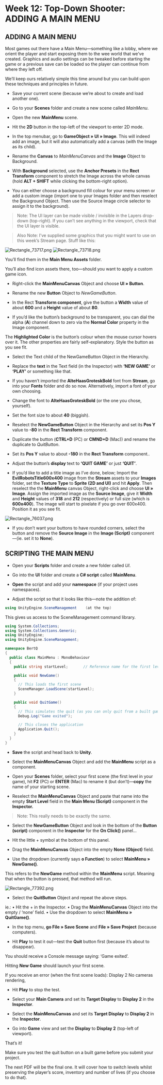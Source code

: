 # Week 12: Top-Down Shooter: ADDING A MAIN MENU

## ADDING A MAIN MENU

Most games out there have a Main Menu—something like a lobby, where we orient the player and start exposing them to the wee world that we’ve created. Graphics and audio settings can be tweaked before starting the game or a previous save can be loaded so the player can continue from where they left off.

We’ll keep ours relatively simple this time around but you can build upon these techniques and principles in future.

- 	Save your current scene (because we’re about to create and load another one).

- 	Go to your **Scenes** folder and create a new scene called _MainMenu_.

- 	Open the new **MainMenu** scene.

- 	Hit the **2D** button in the top-left of the viewport to enter 2D mode.

- 	In the top menubar, go to **GameObject » UI » Image**. This will indeed add an image,
but it will also automatically add a canvas (with the Image as its child).

-	Rename the **Canvas** to _MainMenuCanvas_ and the **Image** Object to Background.

- With **Background** selected, use the **Anchor Presets** in the **Rect Transform** component
to stretch the Image across the whole canvas (hold **ALT + SHIFT** while clicking the
bottom-right option).

-	You can either choose a background fill colour for your menu screen or add a custom
image (import one to your Images folder and then reselect the Background Object.
Then use the Source Image circle selector to assign it to the background).

>Note: The UI layer can be made visible / invisible in the Layers drop-down (top-right). If
you can’t see anything in the viewport, check that the UI layer is visible.

>Also Note: I’ve supplied some graphics that you might want to use on this week’s Stream
page. Stuff like this:

![Rectangle_73717.png](images/Rectangle_73717.png)  ![Rectangle_73718.png](images/Rectangle_73718.png)

You’ll find them in the **Main Menu Assets** folder.

You’ll also find icon assets there, too—should you want to apply a custom game icon.

- 	Right-click the **MainMenuCanvas** Object and choose **UI » Button**.

- 	Rename the new **Button** Object to _NewGameButton_.

- 	In the Rect **Transform component**, give the button a **Width** value of about **600** and
a **Height** value of about **80**.

-	If you’d like the button’s background to be transparent, you can dial the alpha (**A**) channel
down to zero via the **Normal Color** property in the Image component.

  The **Highlighted Color** is the button’s colour when the mouse cursor hovers over it.
The other properties are fairly self-explanatory. Style the button as you see fit.

- 	Select the Text child of the NewGameButton Object in the Hierarchy.

- 	Replace the **text** in the Text field (in the Inspector) with **‘NEW GAME’** or **‘PLAY’** or something like that.

-	If you haven’t imported the **AlteHaasGroteskBold** font from **Stream**, go into your **Fonts** folder and do so now. Alternatively, import a font of your own choosing.

-	Change the font to **AlteHaasGroteskBold** (or the one you chose, yourself).

-	Set the font size to about **40** (biggish).

- Reselect the **NewGameButton** Object in the Hierarchy and set its **Pos Y** value to **-80** in the **Rect Transform** component.

-	Duplicate the button (**CTRL+D** (PC) or **CMND+D** (Mac)) and rename the duplicate to
_QuitButton_.

-	Set its **Pos Y** value to about **-180** in the **Rect Transform** component..

- Adjust the button’s **display** text to **‘QUIT GAME’** or just **‘QUIT’**.

- If you’d like to add a title image as I’ve done, below; Import the **EvilRobotsTitle600x400**
image from the **Stream** assets to your **Images** folder, set the **Texture Type** to **Sprite**
**(2D and UI)** and hit **Apply**. Then reselect the the **MainMenu** canvas Object, right-click and
choose **UI » Image**. Assign the imported image as the **Source Image**, give it **Width** and
**Height** values of **318** and **212** (respectively) or full size (which is **600x400**). The image will
start to pixelate if you go over 600x400. Position it as you see fit.

![Rectangle_76037.png](images/Rectangle_76037.png)  

-	If you don’t want your buttons to have rounded corners, select the button and remove the
**Source Image** in the **Image (Script)** component—(ie. set it to **None**).


## SCRIPTING THE MAIN MENU

- Open your **Scripts** folder and create a new folder called _UI_.

-	Go into the **UI** folder and create a **C\# script** called **MainMenu**.

-	**Open** the script and add your **namespace** (if your project uses namespaces).

-	Adjust the script so that it looks like this—note the addition of:

```C#
using UnityEngine.SceneManagement    (at the top)
```

This gives us access to the SceneManagement command library.

```C#
using System.Collections;
using System.Collections.Generic;
using UnityEngine;
using UnityEngine.SceneManagement;

namespace BertQ
{
  public class MainMenu : MonoBehaviour
  {
    public string startLevel;		// Reference name for the first level of the game

    public void NewGame()
    {
      // This loads the first scene
      SceneManager.LoadScene(startLevel);
    }

    public void QuitGame()
    {
      // This simulates the quit (as you can only quit from a built game)
      Debug.Log("Game exited");

      // This closes the application
      Application.Quit();
    }
  }
}
```

-	**Save** the script and head back to **Unity**.

-	Select the **MainMenuCanvas** Object and add the **MainMenu** script as a component.

-	Open your **Scenes** folder, select your first scene (the first level in your game), hit **F2** (PC) or **ENTER** (Mac) to rename it (but don’t)—**copy** the name of your starting scene.

-	Reselect the **MainMenuCanvas** Object and paste that name into the empty **Start Level** field
in the **Main Menu (Script)** component in the **Inspector.**

>Note: This really needs to be exactly the same.

-	Select the **NewGameButton** Object and look in the bottom of the **Button (script)**
component in the **Inspector** for the **On Click()** panel...

-	Hit the little + symbol at the bottom of this panel.

-	Drag the **MainMenuCanvas** Object into the empty **None (Object)** field.

-	Use the dropdown (currently says **o Function**) to select **MainMenu » NewGame()**.

  This refers to the **NewGame** method within the **MainMenu** script.
Meaning that when the button is pressed, that method will run.

![Rectangle_77392.png](images/Rectangle_77392.png)

-	Select the **QuitButton** Object and repeat the above steps.

  ie.:
          •	Hit the  +  in the Inspector.
          •	Drag the **MainMenuCanvas** Object into the empty / ‘none’ field.
          •	Use the dropdown to select **MainMenu » QuitGame()**.

-	In the top menu, **go File » Save Scene** and **File » Save Project** (because computers).

-	Hit **Play** to test it out—test the **Quit** button first (because it’s about to disappear).

  You should receive a Console message saying: ‘Game exited’.

  Hitting **New Game** should launch your first scene.

  If you receive an error (when the first scene loads): Display 2 No cameras rendering,

-	Hit **Play** to stop the test.

-	Select your **Main Camera** and set its **Target Display** to **Display 2** in the **Inspector**.

-	Select the **MainMenuCanvas** and set its **Target Display** to **Display 2** in the
**Inspector**.

-	Go into **Game** view and set the **Display** to **Display 2** (top-left of viewport).

That’s it!

Make sure you test the quit button on a built game before you submit your project.

The next PDF will be the final one. It will cover how to switch levels whilst preserving the player’s score, inventory and number of lives (if you choose to do that).
